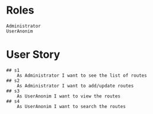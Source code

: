 # Roles
	Administrator
	UserAnonim
	
# User Story
	## s1
		As Administrator I want to see the list of routes
	## s2
		As Administrator I want to add/update routes
	## s3
		As UserAnonim I want to view the routes
	## s4
		As UserAnonim I want to search the routes	
